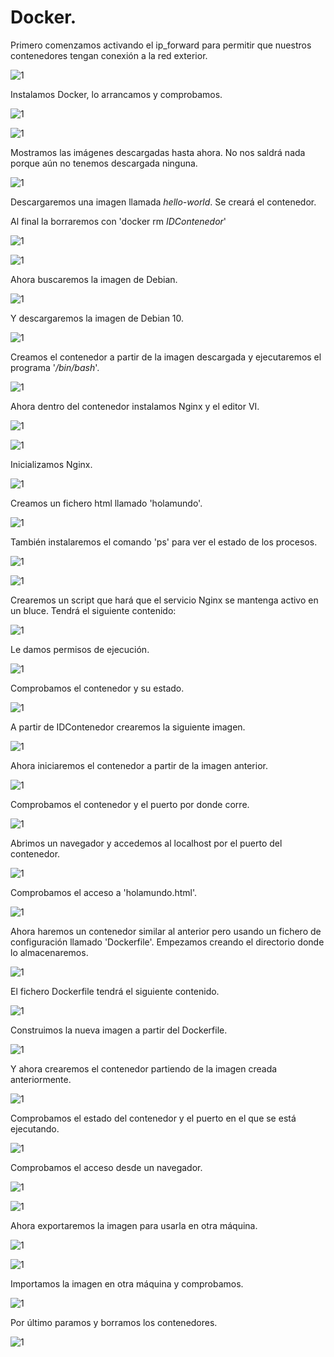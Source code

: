 # Docker.

Primero comenzamos activando el ip_forward para permitir que nuestros contenedores tengan conexión a la red exterior.

![1](./img/1.a.png)

Instalamos Docker, lo arrancamos y comprobamos.

![1](./img/2.png)

![1](./img/3.png)

Mostramos las imágenes descargadas hasta ahora. No nos saldrá nada porque aún no tenemos descargada ninguna.

![1](./img/4.png)

Descargaremos una imagen llamada *hello-world*. Se creará el contenedor.

Al final la borraremos con 'docker rm *IDContenedor*'

![1](./img/5.png)

![1](./img/6.png)

Ahora buscaremos la imagen de Debian.

![1](./img/7.png)

Y descargaremos la imagen de Debian 10.

![1](./img/8.png)

Creamos el contenedor a partir de la imagen descargada y ejecutaremos el programa '*/bin/bash*'.

![1](./img/9.png)

Ahora dentro del contenedor instalamos Nginx y el editor VI.

![1](./img/10.png)

![1](./img/11.png)

Inicializamos Nginx.

![1](./img/12.png)

Creamos un fichero html llamado 'holamundo'.

![1](./img/13.png)

También instalaremos el comando 'ps' para ver el estado de los procesos.

![1](./img/13_2.png)

![1](./img/13_3.png)

Crearemos un script que hará que el servicio Nginx se mantenga activo en un bluce.
Tendrá el siguiente contenido:

![1](./img/15.png)

Le damos permisos de ejecución.

![1](./img/16.png)

Comprobamos el contenedor y su estado.

![1](./img/17.png)

A partir de IDContenedor crearemos la siguiente imagen.

![1](./img/18.png)

Ahora iniciaremos el contenedor a partir de la imagen anterior.

![1](./img/19.png)

Comprobamos el contenedor y el puerto por donde corre.

![1](./img/20.png)

Abrimos un navegador y accedemos al localhost por el puerto del contenedor.

![1](./img/21.png)

Comprobamos el acceso a 'holamundo.html'.

![1](./img/22.png)

Ahora haremos un contenedor similar al anterior pero usando un fichero de configuración llamado 'Dockerfile'. Empezamos creando el directorio donde lo almacenaremos.

![1](./img/23.png)

El fichero Dockerfile tendrá el siguiente contenido.

![1](./img/24.png)

Construimos la nueva imagen a partir del Dockerfile.

![1](./img/25.png)

Y ahora crearemos el contenedor partiendo de la imagen creada anteriormente.

![1](./img/26.png)

Comprobamos el estado del contenedor y el puerto en el que se está ejecutando.

![1](./img/27.puerto.png)

Comprobamos el acceso desde un navegador.

![1](./img/29.png)

![1](./img/28.png)

Ahora exportaremos la imagen para usarla en otra máquina.

![1](./img/31.png)

![1](./img/30.png)

Importamos la imagen en otra máquina y comprobamos.

![1](./img/33.png)

Por último paramos y borramos los contenedores.

![1](./img/34.png)
